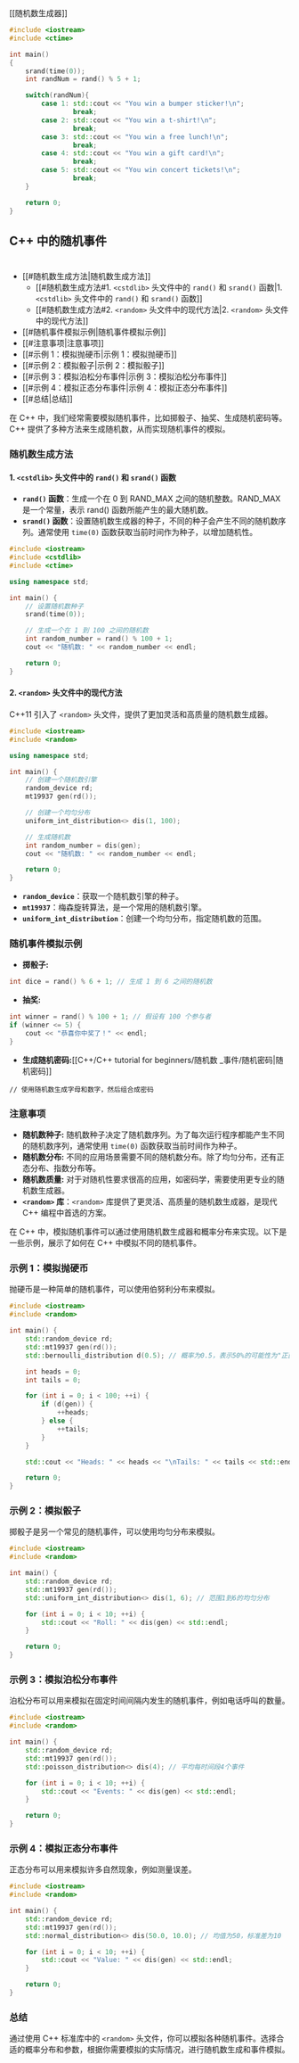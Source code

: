 [[随机数生成器]]
```c++
#include <iostream>
#include <ctime>

int main()
{
    srand(time(0));
    int randNum = rand() % 5 + 1;

    switch(randNum){
        case 1: std::cout << "You win a bumper sticker!\n";
                break;
        case 2: std::cout << "You win a t-shirt!\n";
                break;
        case 3: std::cout << "You win a free lunch!\n";
                break;
        case 4: std::cout << "You win a gift card!\n";
                break;
        case 5: std::cout << "You win concert tickets!\n";
                break;
    }

    return 0;
}
```

## C++ 中的随机事件
# 
- [[#随机数生成方法|随机数生成方法]]
	- [[#随机数生成方法#1. `<cstdlib>` 头文件中的 `rand()` 和 `srand()` 函数|1. `<cstdlib>` 头文件中的 `rand()` 和 `srand()` 函数]]
	- [[#随机数生成方法#2. `<random>` 头文件中的现代方法|2. `<random>` 头文件中的现代方法]]
- [[#随机事件模拟示例|随机事件模拟示例]]
- [[#注意事项|注意事项]]
- [[#示例 1：模拟抛硬币|示例 1：模拟抛硬币]]
- [[#示例 2：模拟骰子|示例 2：模拟骰子]]
- [[#示例 3：模拟泊松分布事件|示例 3：模拟泊松分布事件]]
- [[#示例 4：模拟正态分布事件|示例 4：模拟正态分布事件]]
- [[#总结|总结]]

在 C++ 中，我们经常需要模拟随机事件，比如掷骰子、抽奖、生成随机密码等。C++ 提供了多种方法来生成随机数，从而实现随机事件的模拟。

### 随机数生成方法

#### 1. `<cstdlib>` 头文件中的 `rand()` 和 `srand()` 函数

- **`rand()` 函数**：生成一个在 0 到 RAND_MAX 之间的随机整数。RAND_MAX 是一个常量，表示 rand() 函数所能产生的最大随机数。
- **`srand()` 函数**：设置随机数生成器的种子，不同的种子会产生不同的随机数序列。通常使用 `time(0)` 函数获取当前时间作为种子，以增加随机性。

```C++
#include <iostream>
#include <cstdlib>
#include <ctime>

using namespace std;

int main() {
    // 设置随机数种子
    srand(time(0));

    // 生成一个在 1 到 100 之间的随机数
    int random_number = rand() % 100 + 1;
    cout << "随机数: " << random_number << endl;

    return 0;
}
```

#### 2. `<random>` 头文件中的现代方法

C++11 引入了 `<random>` 头文件，提供了更加灵活和高质量的随机数生成器。

```C++
#include <iostream>
#include <random>

using namespace std;

int main() {
    // 创建一个随机数引擎
    random_device rd;
    mt19937 gen(rd());

    // 创建一个均匀分布
    uniform_int_distribution<> dis(1, 100);

    // 生成随机数
    int random_number = dis(gen);
    cout << "随机数: " << random_number << endl;

    return 0;
}
```

- **`random_device`**：获取一个随机数引擎的种子。
- **`mt19937`**：梅森旋转算法，是一个常用的随机数引擎。
- **`uniform_int_distribution`**：创建一个均匀分布，指定随机数的范围。

### 随机事件模拟示例

- **掷骰子:**

```C++
int dice = rand() % 6 + 1; // 生成 1 到 6 之间的随机数
```

- **抽奖:**

```C++
int winner = rand() % 100 + 1; // 假设有 100 个参与者
if (winner <= 5) {
    cout << "恭喜你中奖了！" << endl;
}
```

- **生成随机密码:**[[C++/C++ tutorial for beginners/随机数 _事件/随机密码|随机密码]]

```
// 使用随机数生成字母和数字，然后组合成密码
```

### 注意事项

- **随机数种子:** 随机数种子决定了随机数序列。为了每次运行程序都能产生不同的随机数序列，通常使用 `time(0)` 函数获取当前时间作为种子。
- **随机数分布:** 不同的应用场景需要不同的随机数分布。除了均匀分布，还有正态分布、指数分布等。
- **随机数质量:** 对于对随机性要求很高的应用，如密码学，需要使用更专业的随机数生成器。
- **`<random>` 库**：`<random>` 库提供了更灵活、高质量的随机数生成器，是现代 C++ 编程中首选的方案。

在 C++ 中，模拟随机事件可以通过使用随机数生成器和概率分布来实现。以下是一些示例，展示了如何在 C++ 中模拟不同的随机事件。

### 示例 1：模拟抛硬币

抛硬币是一种简单的随机事件，可以使用伯努利分布来模拟。

```cpp
#include <iostream>
#include <random>

int main() {
    std::random_device rd;
    std::mt19937 gen(rd());
    std::bernoulli_distribution d(0.5); // 概率为0.5，表示50%的可能性为"正面"或"反面"

    int heads = 0;
    int tails = 0;

    for (int i = 0; i < 100; ++i) {
        if (d(gen)) {
            ++heads;
        } else {
            ++tails;
        }
    }

    std::cout << "Heads: " << heads << "\nTails: " << tails << std::endl;

    return 0;
}
```

### 示例 2：模拟骰子

掷骰子是另一个常见的随机事件，可以使用均匀分布来模拟。

```cpp
#include <iostream>
#include <random>

int main() {
    std::random_device rd;
    std::mt19937 gen(rd());
    std::uniform_int_distribution<> dis(1, 6); // 范围1到6的均匀分布

    for (int i = 0; i < 10; ++i) {
        std::cout << "Roll: " << dis(gen) << std::endl;
    }

    return 0;
}
```

### 示例 3：模拟泊松分布事件

泊松分布可以用来模拟在固定时间间隔内发生的随机事件，例如电话呼叫的数量。

```cpp
#include <iostream>
#include <random>

int main() {
    std::random_device rd;
    std::mt19937 gen(rd());
    std::poisson_distribution<> dis(4); // 平均每时间段4个事件

    for (int i = 0; i < 10; ++i) {
        std::cout << "Events: " << dis(gen) << std::endl;
    }

    return 0;
}
```

### 示例 4：模拟正态分布事件

正态分布可以用来模拟许多自然现象，例如测量误差。

```cpp
#include <iostream>
#include <random>

int main() {
    std::random_device rd;
    std::mt19937 gen(rd());
    std::normal_distribution<> dis(50.0, 10.0); // 均值为50，标准差为10

    for (int i = 0; i < 10; ++i) {
        std::cout << "Value: " << dis(gen) << std::endl;
    }

    return 0;
}
```

### 总结

通过使用 C++ 标准库中的 `<random>` 头文件，你可以模拟各种随机事件。选择合适的概率分布和参数，根据你需要模拟的实际情况，进行随机数生成和事件模拟。
